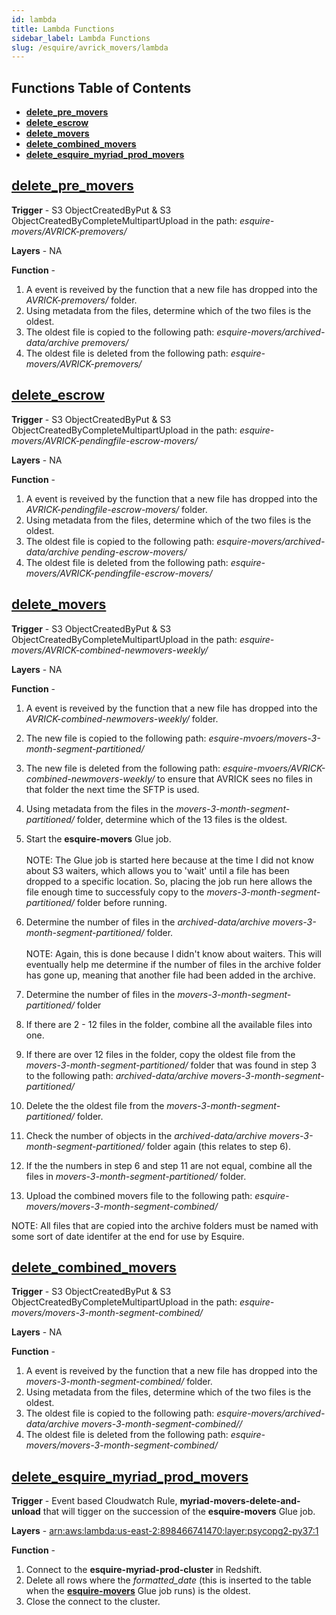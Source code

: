 ```yaml
---
id: lambda
title: Lambda Functions
sidebar_label: Lambda Functions
slug: /esquire/avrick_movers/lambda
---
```


## Functions Table of Contents
- [**delete_pre_movers**](#delete_pre_movers)
- [**delete_escrow**](#delete_escrow)
- [**delete_movers**](#delete_movers)
- [**delete_combined_movers**](#delete_combined_movers)
- [**delete_esquire_myriad_prod_movers**](#delete_esquire_myriad_prod_movers)





## [**delete_pre_movers**](https://us-east-2.console.aws.amazon.com/lambda/home?region=us-east-2#/functions/delete_pre_movers?tab=configuration)

**Trigger** - S3 ObjectCreatedByPut & S3 ObjectCreatedByCompleteMultipartUpload in the path: *esquire-movers/AVRICK-premovers/*

**Layers** - NA

**Function** - 
  1. A event is reveived by the function that a new file has dropped into the *AVRICK-premovers/* folder. 
  2. Using metadata from the files, determine which of the two files is the oldest. 
  3. The oldest file is copied to the following path: *esquire-movers/archived-data/archive premovers/* 
  4. The oldest file is deleted from the following path: *esquire-movers/AVRICK-premovers/*


## [**delete_escrow**](https://us-east-2.console.aws.amazon.com/lambda/home?region=us-east-2#/functions/delete_escrow?tab=configuration)

**Trigger** - S3 ObjectCreatedByPut & S3 ObjectCreatedByCompleteMultipartUpload in the path: *esquire-movers/AVRICK-pendingfile-escrow-movers/*

**Layers** - NA

**Function** - 
  1. A event is reveived by the function that a new file has dropped into the *AVRICK-pendingfile-escrow-movers/* folder. 
  2. Using metadata from the files, determine which of the two files is the oldest. 
  3. The oldest file is copied to the following path: *esquire-movers/archived-data/archive pending-escrow-movers/* 
  4. The oldest file is deleted from the following path: *esquire-movers/AVRICK-pendingfile-escrow-movers/*


## [**delete_movers**](https://us-east-2.console.aws.amazon.com/lambda/home?region=us-east-2#/functions/delete_movers?tab=configuration)

**Trigger** - S3 ObjectCreatedByPut & S3 ObjectCreatedByCompleteMultipartUpload in the path: *esquire-movers/AVRICK-combined-newmovers-weekly/*

**Layers** - NA

**Function** - 
  1. A event is reveived by the function that a new file has dropped into the *AVRICK-combined-newmovers-weekly/* folder. 
  2. The new file is copied to the following path: *esquire-mvoers/movers-3-month-segment-partitioned/*
  3. The new file is deleted from the following path: *esquire-mvoers/AVRICK-combined-newmovers-weekly/* to ensure that AVRICK sees no files in that folder the next time the SFTP is used.
  4. Using metadata from the files in the *movers-3-month-segment-partitioned/* folder, determine which of the 13 files is the oldest. 
  5. Start the **esquire-movers** Glue job. <br />
  <br /> NOTE: The Glue job is started here because at the time I did not know about S3 waiters, which allows you to 'wait' until a file has been dropped to a specific location. So, placing the job run here allows the file enough time to successfuly copy to the *movers-3-month-segment-partitioned/* folder before running.
  
  6. Determine the number of files in the *archived-data/archive movers-3-month-segment-partitioned/* folder. <br /> 
   <br /> NOTE: Again, this is done because I didn't know about waiters. This will eventually help me determine if the number of files in the archive folder has gone up, meaning that another file had been added in the archive. 
   
  7. Determine the number of files in the *movers-3-month-segment-partitioned/* folder
  8. If there are 2 - 12 files in the folder, combine all the available files into one. 
  9. If there are over 12 files in the folder, copy the oldest file from the *movers-3-month-segment-partitioned/* folder that was found in step 3 to the following path: *archived-data/archive movers-3-month-segment-partitioned/*
  10. Delete the the oldest file from the *movers-3-month-segment-partitioned/* folder.
  11. Check the number of objects in the *archived-data/archive movers-3-month-segment-partitioned/* folder again (this relates to step 6). 
  12. If the the numbers in step 6 and step 11 are not equal, combine all the files in *movers-3-month-segment-partitioned/* folder. 
  13. Upload the combined movers file to the following path: *esquire-movers/movers-3-month-segment-combined/*
   
 NOTE: All files that are copied into the archive folders must be named with some sort of date identifer at the end for use by Esquire. 


## [**delete_combined_movers**](https://us-east-2.console.aws.amazon.com/lambda/home?region=us-east-2#/functions/delete_combined_movers?tab=configuration)

**Trigger** - S3 ObjectCreatedByPut & S3 ObjectCreatedByCompleteMultipartUpload in the path: *esquire-movers/movers-3-month-segment-combined/*

**Layers** - NA

**Function** - 
  1. A event is reveived by the function that a new file has dropped into the *movers-3-month-segment-combined/* folder. 
  2. Using metadata from the files, determine which of the two files is the oldest. 
  3. The oldest file is copied to the following path: *esquire-movers/archived-data/archive movers-3-month-segment-combined//* 
  4. The oldest file is deleted from the following path: *esquire-movers/movers-3-month-segment-combined/*


## [**delete_esquire_myriad_prod_movers**](https://us-east-2.console.aws.amazon.com/lambda/home?region=us-east-2#/functions?f0=true&n0=false&op=and&v0=delete)

**Trigger** - Event based Cloudwatch Rule, **myriad-movers-delete-and-unload** that will tigger on the succession of the **esquire-movers** Glue job.

**Layers** - [arn:aws:lambda:us-east-2:898466741470:layer:psycopg2-py37:1](https://github.com/jetbridge/psycopg2-lambda-layer/blob/master/README.md)

**Function** - 
  1. Connect to the **esquire-myriad-prod-cluster** in Redshift. 
  2. Delete all rows where the *formatted_date* (this is inserted to the table when the [**esquire-movers**](https://us-east-2.console.aws.amazon.com/glue/home?region=us-east-2#editJob:isNewlyCreated=false;jobName=esquire-movers) Glue job runs) is the oldest. 
  3. Close the connect to the cluster. 
